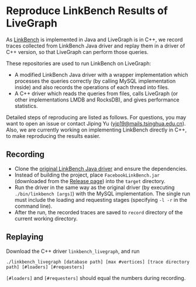 # Reproduce LinkBench Results of LiveGraph

As [LinkBench](https://github.com/facebookarchive/linkbench) is implemented in Java and LiveGraph is in C++, we record traces collected from LinkBench Java driver and replay them in a driver of C++ version, so that LiveGraph can perform those queries.

These repositories are used to run LinkBench on LiveGraph:

* A modified LinkBench Java driver with a wrapper implementation which processes the queries correctly (by calling MySQL implementation inside) and also records the operations of each thread into files.
* A C++ driver which reads the queries from files, calls LiveGraph (or other implementations LMDB and RocksDB), and gives performance statistics.

Detailed steps of reproducing are listed as follows. For questions, you may want to open an issue or contact Jiping Yu (yjp19@mails.tsinghua.edu.cn). Also, we are currently working on implementing LinkBench directly in C++, to make reproducing the results easier.

## Recording

* Clone the [original LinkBench Java driver](https://github.com/facebookarchive/linkbench) and ensure the dependencies.
* Instead of building the project, place `FacebookLinkBench.jar` (downloaded from the [Release page](https://github.com/thu-pacman/LiveGraph-Binary/releases)) into the `target` directory.
* Run the driver in the same way as the original driver (by executing `./bin/linkbench [args]`) with the MySQL implementation. The single run must include the loading and requesting stages (specifying `-l -r` in the command line).
* After the run, the recorded traces are saved to `record` directory of the current working directory.

## Replaying

Download the C++ driver `linkbench_livegraph`, and run

```
./linkbench_livegraph [database path] [max #vertices] [trace directory path] [#loaders] [#requesters]
```

`[#loaders]` and `[#requesters]` should equal the numbers during recording.
